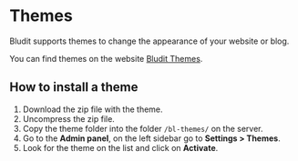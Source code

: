 # Themes
<!-- position: 6 -->

Bludit supports themes to change the appearance of your website or blog.

You can find themes on the website [Bludit Themes](https://themes.bludit.com).

## How to install a theme
1. Download the zip file with the theme.
2. Uncompress the zip file.
3. Copy the theme folder into the folder `/bl-themes/` on the server.
4. Go to the **Admin panel**, on the left sidebar go to **Settings > Themes**.
5. Look for the theme on the list and click on **Activate**.
